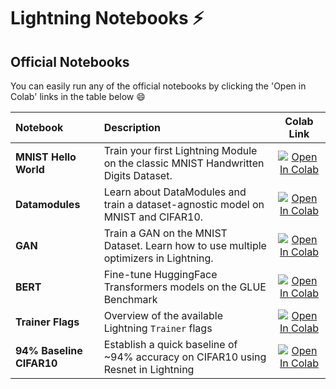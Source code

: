 # Lightning Notebooks ⚡

## Official Notebooks

You can easily run any of the official notebooks by clicking the 'Open in Colab' links in the table below :smile:

| Notebook                 | Description                                                                          |                                                                                                        Colab Link                                                                                                         |
| :----------------------- | :----------------------------------------------------------------------------------- | :-----------------------------------------------------------------------------------------------------------------------------------------------------------------------------------------------------------------------: |
| **MNIST Hello World**    | Train your first Lightning Module on the classic MNIST Handwritten Digits Dataset.   |        [![Open In Colab](https://colab.research.google.com/assets/colab-badge.svg)](https://colab.research.google.com/github/PytorchLightning/pytorch-lightning/blob/master/notebooks/01-mnist-hello-world.ipynb)         |
| **Datamodules**          | Learn about DataModules and train a dataset-agnostic model on MNIST and CIFAR10.     |           [![Open In Colab](https://colab.research.google.com/assets/colab-badge.svg)](https://colab.research.google.com/github/PytorchLightning/pytorch-lightning/blob/master/notebooks/02-datamodules.ipynb)            |
| **GAN**                  | Train a GAN on the MNIST Dataset. Learn how to use multiple optimizers in Lightning. |            [![Open In Colab](https://colab.research.google.com/assets/colab-badge.svg)](https://colab.research.google.com/github/PytorchLightning/pytorch-lightning/blob/master/notebooks/03-basic-gan.ipynb)             |
| **BERT**                 | Fine-tune HuggingFace Transformers models on the GLUE Benchmark                      | [![Open In Colab](https://colab.research.google.com/assets/colab-badge.svg)](https://colab.research.google.com/github/PytorchLightning/pytorch-lightning/blob/master/notebooks/04-transformers-text-classification.ipynb) |
| **Trainer Flags**        | Overview of the available Lightning `Trainer` flags                                  |      [![Open In Colab](https://colab.research.google.com/assets/colab-badge.svg)](https://colab.research.google.com/github/PytorchLightning/pytorch-lightning/blob/master/notebooks/05-trainer-flags-overview.ipynb)      |
| **94% Baseline CIFAR10** | Establish a quick baseline of ~94% accuracy on CIFAR10 using Resnet in Lightning     |         [![Open In Colab](https://colab.research.google.com/assets/colab-badge.svg)](https://colab.research.google.com/github/PytorchLightning/pytorch-lightning/blob/master/notebooks/06-cifar10-baseline.ipynb)         |
